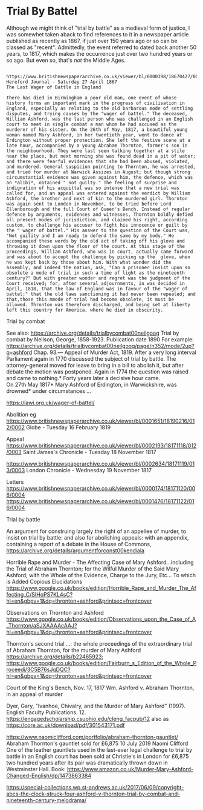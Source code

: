 # Trial By Battel

Although we might think of "trial by battle" as a medieval form of justice, I was somewhet taken aback to find references to it in a newspaper article published as recently as 1867, if just over 150 years ago or so can be classed as "recent". Admittedly, the event referred to dated back another 50 years, to 1817, which makes the occurrence just over two hundred years or so ago. But even so, that's *not* the Middle Ages.

```{admonition} The Last Wager of Battle in England

https://www.britishnewspaperarchive.co.uk/viewer/bl/0000398/18670427/003/0002
Hereford Journal - Saturday 27 April 1867
The Last Wager of Battle in England

There has died in Birmingham a poor old man, one event of whose history forms an important mark in the progress of civilisation in England, especially as relating to the old barbarous mode of settling disputes, and trying causes by the "wager of battel." The deceased, William Ashford, was the last person who was challenged in an English court to meet in single combat a man whom he had accused as the murderer of his sister. On the 26th of May, 1817, a beautiful young woman named Mary Ashford, in her twentieth year, went to dance at Erdington without proper protection. She left the festive scene at a late hour, accompanied by a young Abraham Thornton, farmer's son in the neighbourhood. They were last seen talking together at a stile near the place, but next morning she was found dead in a pit of water; and there were fearful evidences that she had been abused, violated, and murdered. General suspicion pointing to Thornton, he was arrested, and tried for murder at Warwick Assizes in August; but though strong circumstantial evidence was given against him, the defence, which was an *alibi*, obtained " not guilty." The feeling of surprise and indignation of his acquittal was so intense that a new trial was called for, and an appeal was entered against the verdict by William Ashford, the brother and next of kin to the murdered girl. Thornton was again sent to London in November, to be tried before Lord Ellenborough and the full Court of Queen's Bench. Instead of regular defence by arguments, evidences and witnesses, Thornton boldly defied all present modes of jurisdiction, and claimed his right, according custom, to challenge his accuser to fight his innocence or guilt by the " wager of battel." His answer to the question of the Court was, "Not guility and I am ready to defend the same by my body." He accompanied these words by the old act of taking off his glove and throwing it down upon the floor of the court. At this stage of the proceedings, William Ashford, who was in court, actually came forward and was about to accept the challenge by picking up the  glove, when he was kept back by those about him. With what wonder did the assembly, and indeed the nation, ask, "Can a prisoner insist upon so obsolete a mode of trial in such a time of light as the nineteenth century?" But with greater wonder and regret was the judgment of the Court received; for, after several adjournments, in was decided in April, 1818, that the law of England was in favour of the "wager of battel;" that the old laws sanctioning it had never been repealed; and that,those this mmode of trial had become obsolete, it must be allowed. Thronton was therefore discharged, and being set at liberty left this country for America, where he died in obscurity.

```


Trial by combat

See also: https://archive.org/details/trialbycombat00neilgoog Trial by combat by Neilson, George, 1858-1923. Publication date 1890 For example: https://archive.org/details/trialbycombat00neilgoog/page/n352/mode/2up?q=ashford
Chap. 93.— Appeal of Murder Act, 1819. After a very long interval Parliament again in 1770 discussed the subject of trial by battle. The attorney-general moved for leave to bring in a bill to abolish it, but after debate the motion was postponed. Again in 1774 the question was raised and came to nothing.* Forty years later a decisive hour came.  
On 27th May 1817* Mary Ashford of Erdington, in Warwickshire, was drowned* under circumstances ...

https://lawi.org.uk/wager-of-battel/

Abolition eg https://www.britishnewspaperarchive.co.uk/viewer/bl/0001651/18190216/012/0002 Globe - Tuesday 16 February 1819


Appeal
https://www.britishnewspaperarchive.co.uk/viewer/bl/0002193/18171118/012/0003
Saint James's Chronicle - Tuesday 18 November 1817

https://www.britishnewspaperarchive.co.uk/viewer/bl/0002634/18171119/013/0003 London Chronicle - Wednesday 19 November 1817

Letters
https://www.britishnewspaperarchive.co.uk/viewer/bl/0000174/18171120/008/0004
https://www.britishnewspaperarchive.co.uk/viewer/bl/0001476/18171122/016/0004

Trial by battle

An argument for construing largely the right of an appellee of murder, to insist on trial by battle: and also for abolishing appeals: with an appendix, containing a report of a debate in the House of Commons, https://archive.org/details/argumentforconst00kendiala

Horrible Rape and Murder - The Affecting Case of Mary Ashford...including the Trial of Abraham Thornton; for the Wilful Murder of the Said Mary Ashford; with the Whole of the Evidence, Charge to the Jury, Etc... To which is Added Copious Elucidations
https://www.google.co.uk/books/edition/Horrible_Rape_and_Murder_The_Affecting_C/SIHoPS7KL4sC?hl=en&gbpv=1&dq=thronton+ashford&printsec=frontcover

Observations on Thornton and Ashford https://www.google.co.uk/books/edition/Observations_upon_the_Case_of_A_Thornton/aSJXAAAAcAAJ?hl=en&gbpv=1&dq=thronton+ashford&printsec=frontcover


Thornton's second trial ...: the whole proceedings of the extraordinary trial of Abraham Thornton, for the murder of Mary Ashford https://archive.org/details/b22465923; https://www.google.co.uk/books/edition/Fairburn_s_Edition_of_the_Whole_Proceedi/3C5B76sJqDQC?hl=en&gbpv=1&dq=thronton+ashford&printsec=frontcover 

Court of the King's Bench, Nov. 17, 1817
Wm. Ashford v. Abraham Thornton, in an appeal of murder

Dyer, Gary, "Ivanhoe, Chivalry, and the Murder of Mary Ashford" (1997). English Faculty Publications. 12.
https://engagedscholarship.csuohio.edu/cleng_facpub/12 also as https://core.ac.uk/download/pdf/301543171.pdf

https://www.naomiclifford.com/portfolio/abraham-thornton-gauntlet/ Abraham Thornton's gauntlet sold for £6,875
10 July 2019 Naomi Clifford
One of the leather gauntlets used in the last-ever legal challenge to trial by battle in an English court has been sold at Christie's in London for £6,875 two hundred years after its pair was dramatically thrown down in Westminster Hall.
Book: https://www.amazon.co.uk/Murder-Mary-Ashford-Changed-English/dp/1473863384

https://special-collections.wp.st-andrews.ac.uk/2017/06/09/copyright-abcs-the-clock-struck-four-ashford-v-thornton-trial-by-combat-and-nineteenth-century-melodrama/

